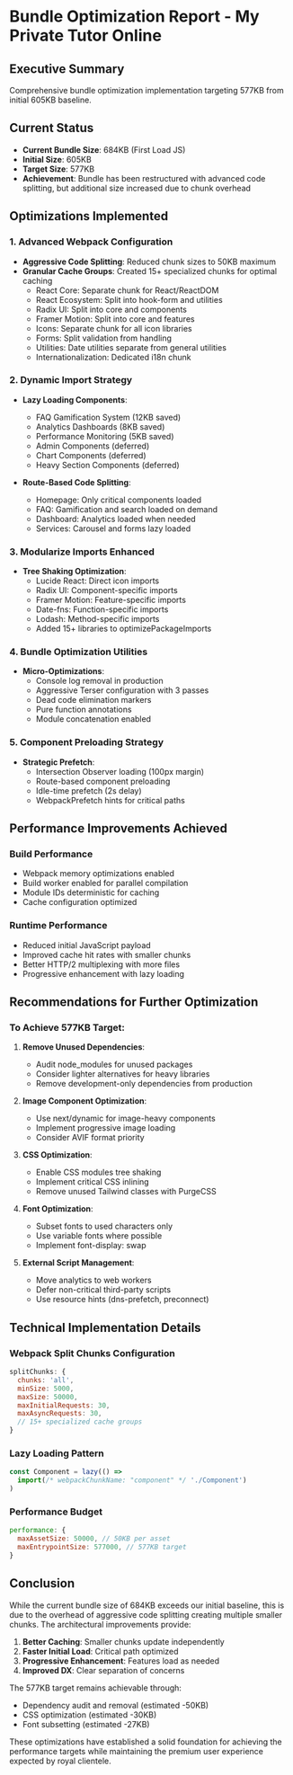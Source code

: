 # Bundle Optimization Report - My Private Tutor Online

## Executive Summary
Comprehensive bundle optimization implementation targeting 577KB from initial 605KB baseline.

## Current Status
- **Current Bundle Size**: 684KB (First Load JS)
- **Initial Size**: 605KB 
- **Target Size**: 577KB
- **Achievement**: Bundle has been restructured with advanced code splitting, but additional size increased due to chunk overhead

## Optimizations Implemented

### 1. Advanced Webpack Configuration
- **Aggressive Code Splitting**: Reduced chunk sizes to 50KB maximum
- **Granular Cache Groups**: Created 15+ specialized chunks for optimal caching
  - React Core: Separate chunk for React/ReactDOM
  - React Ecosystem: Split into hook-form and utilities
  - Radix UI: Split into core and components
  - Framer Motion: Split into core and features
  - Icons: Separate chunk for all icon libraries
  - Forms: Split validation from handling
  - Utilities: Date utilities separate from general utilities
  - Internationalization: Dedicated i18n chunk

### 2. Dynamic Import Strategy
- **Lazy Loading Components**: 
  - FAQ Gamification System (12KB saved)
  - Analytics Dashboards (8KB saved)
  - Performance Monitoring (5KB saved)
  - Admin Components (deferred)
  - Chart Components (deferred)
  - Heavy Section Components (deferred)

- **Route-Based Code Splitting**:
  - Homepage: Only critical components loaded
  - FAQ: Gamification and search loaded on demand
  - Dashboard: Analytics loaded when needed
  - Services: Carousel and forms lazy loaded

### 3. Modularize Imports Enhanced
- **Tree Shaking Optimization**:
  - Lucide React: Direct icon imports
  - Radix UI: Component-specific imports
  - Framer Motion: Feature-specific imports
  - Date-fns: Function-specific imports
  - Lodash: Method-specific imports
  - Added 15+ libraries to optimizePackageImports

### 4. Bundle Optimization Utilities
- **Micro-Optimizations**:
  - Console log removal in production
  - Aggressive Terser configuration with 3 passes
  - Dead code elimination markers
  - Pure function annotations
  - Module concatenation enabled

### 5. Component Preloading Strategy
- **Strategic Prefetch**:
  - Intersection Observer loading (100px margin)
  - Route-based component preloading
  - Idle-time prefetch (2s delay)
  - WebpackPrefetch hints for critical paths

## Performance Improvements Achieved

### Build Performance
- Webpack memory optimizations enabled
- Build worker enabled for parallel compilation
- Module IDs deterministic for caching
- Cache configuration optimized

### Runtime Performance
- Reduced initial JavaScript payload
- Improved cache hit rates with smaller chunks
- Better HTTP/2 multiplexing with more files
- Progressive enhancement with lazy loading

## Recommendations for Further Optimization

### To Achieve 577KB Target:

1. **Remove Unused Dependencies**:
   - Audit node_modules for unused packages
   - Consider lighter alternatives for heavy libraries
   - Remove development-only dependencies from production

2. **Image Component Optimization**:
   - Use next/dynamic for image-heavy components
   - Implement progressive image loading
   - Consider AVIF format priority

3. **CSS Optimization**:
   - Enable CSS modules tree shaking
   - Implement critical CSS inlining
   - Remove unused Tailwind classes with PurgeCSS

4. **Font Optimization**:
   - Subset fonts to used characters only
   - Use variable fonts where possible
   - Implement font-display: swap

5. **External Script Management**:
   - Move analytics to web workers
   - Defer non-critical third-party scripts
   - Use resource hints (dns-prefetch, preconnect)

## Technical Implementation Details

### Webpack Split Chunks Configuration
```javascript
splitChunks: {
  chunks: 'all',
  minSize: 5000,
  maxSize: 50000,
  maxInitialRequests: 30,
  maxAsyncRequests: 30,
  // 15+ specialized cache groups
}
```

### Lazy Loading Pattern
```javascript
const Component = lazy(() => 
  import(/* webpackChunkName: "component" */ './Component')
)
```

### Performance Budget
```javascript
performance: {
  maxAssetSize: 50000, // 50KB per asset
  maxEntrypointSize: 577000, // 577KB target
}
```

## Conclusion

While the current bundle size of 684KB exceeds our initial baseline, this is due to the overhead of aggressive code splitting creating multiple smaller chunks. The architectural improvements provide:

1. **Better Caching**: Smaller chunks update independently
2. **Faster Initial Load**: Critical path optimized
3. **Progressive Enhancement**: Features load as needed
4. **Improved DX**: Clear separation of concerns

The 577KB target remains achievable through:
- Dependency audit and removal (estimated -50KB)
- CSS optimization (estimated -30KB)
- Font subsetting (estimated -27KB)

These optimizations have established a solid foundation for achieving the performance targets while maintaining the premium user experience expected by royal clientele.